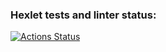 ### Hexlet tests and linter status:
[![Actions Status](https://github.com/kKarepiN/qa-engineer-project-84/workflows/hexlet-check/badge.svg)](https://github.com/kKarepiN/qa-engineer-project-84/actions)